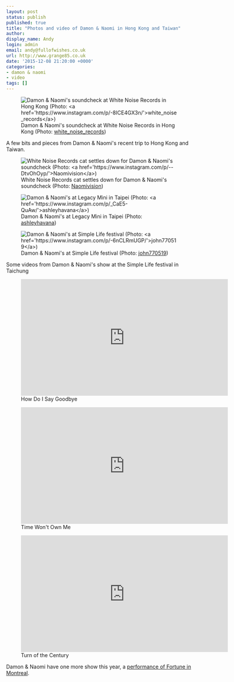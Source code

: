 ```yaml
---
layout: post
status: publish
published: true
title: "Photos and video of Damon & Naomi in Hong Kong and Taiwan"
author:
display_name: Andy
login: admin
email: andy@fullofwishes.co.uk
url: http://www.grange85.co.uk
date: '2015-12-08 21:20:00 +0000'
categories:
- damon & naomi
- video
tags: []
---
```

<figure class="caption aligncenter"><img src="https://media.fullofwishes.co.uk/03-damon_and_naomi/show_assets/2015-12-06/2015-12-06-damon-and-naomi-white-noise-records-instagram.jpg" alt="Damon & Naomi's soundcheck at White Noise Records in Hong Kong (Photo: <a href='https://www.instagram.com/p/-8ICE4GX3n/'>white_noise_records</a>)" /><figcaption class="caption-text">Damon & Naomi's soundcheck at White Noise Records in Hong Kong (Photo: <a href='https://www.instagram.com/p/-8ICE4GX3n/'>white_noise_records</a>)</figcaption></figure>

<p class="lead">A few bits and pieces from Damon & Naomi's recent trip to Hong Kong and Taiwan.</p>

<figure class="caption aligncenter"><img src="https://media.fullofwishes.co.uk/03-damon_and_naomi/show_assets/2015-12-06/2015-12-06-damon-and-naomi-hong-kong-cat-naomivision.jpg" alt="White Noise Records cat settles down for Damon & Naomi's soundcheck (Photo: <a href='https://www.instagram.com/p/--DtvOhOyp/'>Naomivision</a>)" /><figcaption class="caption-text">White Noise Records cat settles down for Damon & Naomi's soundcheck (Photo: <a href='https://www.instagram.com/p/--DtvOhOyp/'>Naomivision</a>)</figcaption></figure>

<figure class="caption aligncenter"><img src="https://media.fullofwishes.co.uk/03-damon_and_naomi/show_assets/2015-12-04/2015-12-04-damon-naomi-taipei-ashleyhavana-instagram.jpg" alt="Damon & Naomi's at Legacy Mini in Taipei (Photo: <a href='https://www.instagram.com/p/_CaE5-QuAw/'>ashleyhavana</a>)" /><figcaption class="caption-text">Damon & Naomi's at Legacy Mini in Taipei (Photo: <a href='https://www.instagram.com/p/_CaE5-QuAw/'>ashleyhavana</a>)</figcaption></figure>

<figure class="caption aligncenter"><img src="https://media.fullofwishes.co.uk/03-damon_and_naomi/show_assets/2015-12-05/2015-12-05-damon-and-naomi-simple-life-john770519-instagram.jpg" alt="Damon & Naomi's at Simple Life festival (Photo: <a href='https://www.instagram.com/p/-6nCLRmUGP/'>john770519</a>)" /><figcaption class="caption-text">Damon & Naomi's at Simple Life festival (Photo: <a href='https://www.instagram.com/p/-6nCLRmUGP/'>john770519</a>)</figcaption></figure>

<p>Some videos from Damon & Naomi's show at the Simple Life festival in Taichung</p>


<figure class="caption aligncenter"><iframe width="560" height="315" src="https://www.youtube.com/embed/4OlJi3udelQ" frameborder="0" allowfullscreen></iframe><figcaption class="caption-text">How Do I Say Goodbye</figcaption></figure>

<figure class="caption aligncenter"><iframe width="560" height="315" src="https://www.youtube.com/embed/x8hwAkh1mOI" frameborder="0" allowfullscreen></iframe><figcaption class="caption-text">Time Won't Own Me</figcaption></figure>

<figure class="caption aligncenter"><iframe width="560" height="315" src="https://www.youtube.com/embed/BV-OgODLNL4" frameborder="0" allowfullscreen></iframe><figcaption class="caption-text">Turn of the Century</figcaption></figure>

<p>Damon & Naomi have one more show this year, a <a href="https://db.fullofwishes.co.uk/damon-and-naomi/shows/2015/2015-12-16-damon-and-naomi-casa-del-popolo-montreal-canada/">performance of Fortune in Montreal</a>.</p>
